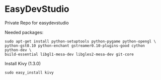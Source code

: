 EasyDevStudio
=============

Private Repo for easydevstudio

Needed packages:

    sudo apt-get install python-setuptools python-pygame python-opengl \
    python-gst0.10 python-enchant gstreamer0.10-plugins-good cython python-dev \
    build-essential libgl1-mesa-dev libgles2-mesa-dev git-core
    
Install Kivy (1.3.0)

    sudo easy_install kivy

